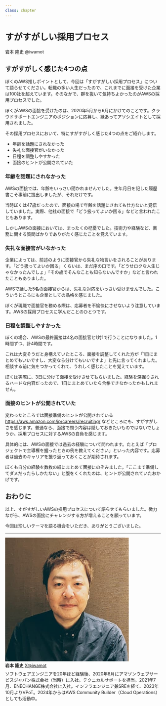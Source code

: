 ```yaml
---
class: chapter
---
```


# すがすがしい採用プロセス

<div class="flush-right">
岩本 隆史 @iwamot
</div>

## すがすがしく感じた4つの点

ぼくのAWS推しポイントとして、今回は「すがすがしい採用プロセス」について語らせてください。転職の多い人生だったので、これまでに面接を受けた企業は100社を超えています。そのなかで、群を抜いて気持ちよかったのがAWSの採用プロセスでした。

ぼくがAWSの面接を受けたのは、2020年5月から6月にかけてのことです。クラウドサポートエンジニアのポジションに応募し、縁あってアソシエイトとして採用されました。

その採用プロセスにおいて、特にすがすがしく感じた4つの点をご紹介します。

- 年齢を話題にされなかった
- 失礼な面接官がいなかった
- 日程を調整しやすかった
- 面接のヒントが公開されていた

### 年齢を話題にされなかった

AWSの面接では、年齢をいっさい聞かれませんでした。生年月日を記した履歴書こそ事前に提出しましたが、それだけです。

当時ぼくは47歳だったので、面接の場で年齢を話題にされても仕方ないと覚悟していました。実際、他社の面接で「どう扱ってよいか困る」などと言われたこともあります。

しかしAWSの面接においては、まったくの杞憂でした。技術力や経験など、業務に関する質問ばかりでありがたく感じたことを覚えています。

### 失礼な面接官がいなかった

企業によっては、前述のように面接官から失礼な物言いをされることがあります。「どう扱ってよいか困る」くらいは、まだ序の口です。「どうせロクな人生じゃなかったんでしょ」「その歳でそんなことも知らないんですか」などと言われたこともありました。

AWSで話した5名の面接官からは、失礼な対応をいっさい受けませんでした。こういうところにも企業としての品格を感じました。

ぼくが現職で面接官を務める際は、応募者を不愉快にさせないよう注意しています。AWSの採用プロセスに学んだことのひとつです。

### 日程を調整しやすかった

ぼくの場合、AWSの最終面接は4名の面接官と1対1で行うことになりました。1時間ずつ、計4時間です。

これは大変そうだと身構えていたところ、面接を調整してくれた方が「1日にまとめてもいいですし、大変なら分けてもいいですよ」と先に言ってくれました。相談する前に気をつかってくれて、うれしく感じたことを覚えています。

ぼくは実際に、3日に分けて面接を受けさせてもらいました。経験を深掘りされるハードな内容だったので、1日にまとめていたら合格できなかったかもしれません。

### 面接のヒントが公開されていた

変わったところでは面接準備のヒントが公開されている<span class="footnote">https://aws.amazon.com/jp/careers/recruiting/ など</span>ところにも、すがすがしさを感じます。普通なら、面接で問う内容は隠しておきたいものではないでしょうか。採用プロセスに対するAWSの自負を感じます。

具体的には、AWSの面接では過去の経験について問われます。たとえば「プロジェクトで主導権を握ったときの例を教えてください」といった内容です。応募者は過去のキャリアを振り返っておくことが期待されます。

ぼくも自分の経験を数枚の紙にまとめて面接にのぞみました。「ここまで準備してダメだったらしかたない」と腹をくくれたのは、ヒントが公開されていたおかげです。

## おわりに

以上、すがすがしいAWSの採用プロセスについて語らせてもらいました。微力ながら、AWSの面接にチャレンジする方が増えることを願っています。

今回は珍しいテーマを語る機会をいただき、ありがとうございました。

---

<div class="author-profile">
    <img src="images/iwamot.jpg">
    <div>
        <div>
            <b>岩本 隆史</b>
            <a href="https://x.com/iwamot">X@iwamot</a>
        </div>
    </div>
</div>
<p style="margin-top: 0.5em; margin-bottom: 2em;">
ソフトウェアエンジニアを20年ほど経験後、2020年8月にアマゾンウェブサービスジャパン株式会社（当時）に入社。テクニカルサポートを担当。2021年7月、ENECHANGE株式会社に入社。インフラエンジニア兼SREを経て、2023年10月よりVPoT。2024年からはAWS Community Builder（Cloud Operations）としても活動中。
</p>
